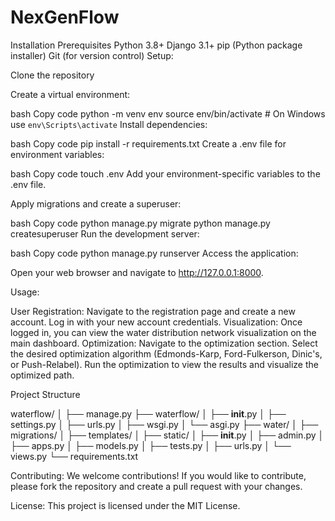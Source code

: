 ﻿# NexGenFlow
Installation
Prerequisites
Python 3.8+
Django 3.1+
pip (Python package installer)
Git (for version control)
Setup:

Clone the repository

Create a virtual environment:

bash
Copy code
python -m venv env
source env/bin/activate  # On Windows use `env\Scripts\activate`
Install dependencies:

bash
Copy code
pip install -r requirements.txt
Create a .env file for environment variables:

bash
Copy code
touch .env
Add your environment-specific variables to the .env file.

Apply migrations and create a superuser:

bash
Copy code
python manage.py migrate
python manage.py createsuperuser
Run the development server:

bash
Copy code
python manage.py runserver
Access the application:

Open your web browser and navigate to http://127.0.0.1:8000.

Usage:

User Registration:
Navigate to the registration page and create a new account.
Log in with your new account credentials.
Visualization:
Once logged in, you can view the water distribution network visualization on the main dashboard.
Optimization:
Navigate to the optimization section.
Select the desired optimization algorithm (Edmonds-Karp, Ford-Fulkerson, Dinic's, or Push-Relabel).
Run the optimization to view the results and visualize the optimized path.

Project Structure

waterflow/
│
├── manage.py
├── waterflow/
│   ├── __init__.py
│   ├── settings.py
│   ├── urls.py
│   ├── wsgi.py
│   └── asgi.py
├── water/
│   ├── migrations/
│   ├── templates/
│   ├── static/
│   ├── __init__.py
│   ├── admin.py
│   ├── apps.py
│   ├── models.py
│   ├── tests.py
│   ├── urls.py
│   └── views.py
└── requirements.txt

Contributing:
We welcome contributions! If you would like to contribute, please fork the repository and create a pull request with your changes.

License:
This project is licensed under the MIT License.
